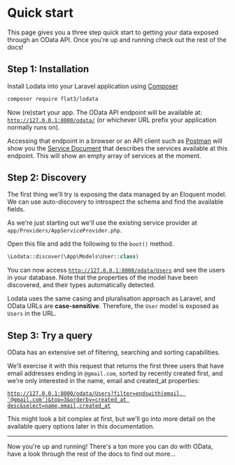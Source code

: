 # Quick start

This page gives you a three step quick start to getting your data exposed through an OData API. Once you're up and running
check out the rest of the docs!

## Step 1: Installation

Install Lodata into your Laravel application using [Composer](https://getcomposer.org)

<div data-event-label="composer-install">

```sh
composer require flat3/lodata
```

</div>

Now (re)start your app. The OData API endpoint will be available at: [`http://127.0.0.1:8000/odata/`](http://127.0.0.1:8000/odata/)
(or whichever URL prefix your application normally runs on).

Accessing that endpoint in a browser or an API client such as [Postman](https://www.postman.com/product/api-client/) will show you
the [Service Document](https://docs.oasis-open.org/odata/odata/v4.01/os/part1-protocol/odata-v4.01-os-part1-protocol.html#sec_ServiceDocumentRequest)
that describes the services available at this endpoint. This will show an empty array of services at the moment.

## Step 2: Discovery

The first thing we'll try is exposing the data managed by an Eloquent model.
We can use auto-discovery to introspect the schema and find the available fields.

As we're just starting out we'll use the existing service provider at `app/Providers/AppServiceProvider.php`.

Open this file and add the following to the `boot()` method.

```php
\Lodata::discover(\App\Models\User::class)
```

You can now access [`http://127.0.0.1:8000/odata/Users`](http://127.0.0.1:8000/odata/Users) and see the users in your database.
Note that the properties of the model have been discovered, and their types automatically detected.

Lodata uses the same casing and pluralisation approach as Laravel, and OData URLs are **case-sensitive**.
Therefore, the `User` model is exposed as `Users` in the URL.

## Step 3: Try a query

OData has an extensive set of filtering, searching and sorting capabilities.

We'll exercise it with this request that returns the first three users that have email addresses ending in `@gmail.com`, sorted by recently created first, and we're only interested in the name, email and created_at properties:

[`http://127.0.0.1:8000/odata/Users?filter=endswith(email, '@gmail.com')&top=3&orderby=created_at desc&select=name,email,created_at`](http://127.0.0.1:8000/odata/Users?filter=endswith%28email,%20'@gmail.com'%29&top=3&orderby=created_at%20desc&select=name,email,created_at)

This might look a bit complex at first, but we'll go into more detail on the available query options later in this documentation.

---

Now you're up and running! There's a ton more you can do with OData, have a look through the rest of the docs to find out more...